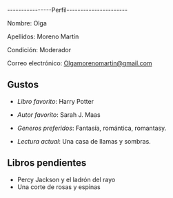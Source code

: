 ----------------Perfil----------------------

Nombre: Olga

Apellidos: Moreno Martín

Condición: Moderador

Correo electrónico: Olgamorenomartin@gmail.com

## Gustos

- *Libro favorito*: Harry Potter

- *Autor favorito*: Sarah J. Maas

- *Generos preferidos*: Fantasía, romántica, romantasy.

- *Lectura actual*: Una casa de llamas y sombras.

## Libros pendientes

- Percy Jackson y el ladrón del rayo
- Una corte de rosas y espinas
